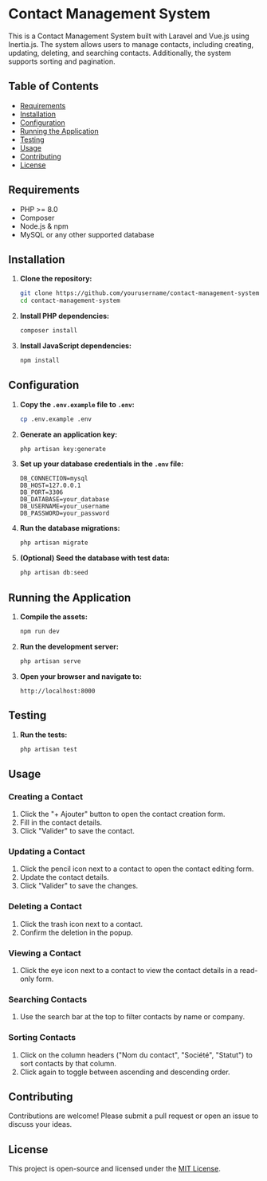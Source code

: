 # Contact Management System

This is a Contact Management System built with Laravel and Vue.js using Inertia.js. The system allows users to manage contacts, including creating, updating, deleting, and searching contacts. Additionally, the system supports sorting and pagination.

## Table of Contents

- [Requirements](#requirements)
- [Installation](#installation)
- [Configuration](#configuration)
- [Running the Application](#running-the-application)
- [Testing](#testing)
- [Usage](#usage)
- [Contributing](#contributing)
- [License](#license)

## Requirements

- PHP >= 8.0
- Composer
- Node.js & npm
- MySQL or any other supported database

## Installation

1. **Clone the repository:**

    ```sh
    git clone https://github.com/yourusername/contact-management-system.git
    cd contact-management-system
    ```

2. **Install PHP dependencies:**

    ```sh
    composer install
    ```

3. **Install JavaScript dependencies:**

    ```sh
    npm install
    ```

## Configuration

1. **Copy the `.env.example` file to `.env`:**

    ```sh
    cp .env.example .env
    ```

2. **Generate an application key:**

    ```sh
    php artisan key:generate
    ```

3. **Set up your database credentials in the `.env` file:**

    ```
    DB_CONNECTION=mysql
    DB_HOST=127.0.0.1
    DB_PORT=3306
    DB_DATABASE=your_database
    DB_USERNAME=your_username
    DB_PASSWORD=your_password
    ```

4. **Run the database migrations:**

    ```sh
    php artisan migrate
    ```

5. **(Optional) Seed the database with test data:**

    ```sh
    php artisan db:seed
    ```

## Running the Application

1. **Compile the assets:**

    ```sh
    npm run dev
    ```

2. **Run the development server:**

    ```sh
    php artisan serve
    ```

3. **Open your browser and navigate to:**

    ```
    http://localhost:8000
    ```

## Testing

1. **Run the tests:**

    ```sh
    php artisan test
    ```

## Usage

### Creating a Contact

1. Click the "+ Ajouter" button to open the contact creation form.
2. Fill in the contact details.
3. Click "Valider" to save the contact.

### Updating a Contact

1. Click the pencil icon next to a contact to open the contact editing form.
2. Update the contact details.
3. Click "Valider" to save the changes.

### Deleting a Contact

1. Click the trash icon next to a contact.
2. Confirm the deletion in the popup.

### Viewing a Contact

1. Click the eye icon next to a contact to view the contact details in a read-only form.

### Searching Contacts

1. Use the search bar at the top to filter contacts by name or company.

### Sorting Contacts

1. Click on the column headers ("Nom du contact", "Société", "Statut") to sort contacts by that column.
2. Click again to toggle between ascending and descending order.

## Contributing

Contributions are welcome! Please submit a pull request or open an issue to discuss your ideas.

## License

This project is open-source and licensed under the [MIT License](LICENSE).

